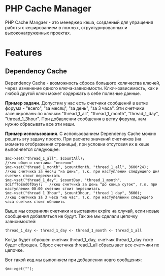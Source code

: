 # PHP Cache Manager

PHP Cache Mangaer - это менеджер кеша, созданный для упращения работы с кешированием в ложных, структурированных и высоконагруженных проектах.

# Features

## Dependency Cache

Dependency Cache - возможность сброса большого количества ключей, через изменение одного ключа-зависимости. Ключ-зависимость, как и любой
другой ключ может содержать в себе полезные данные.

**Пример задачи**. Допустим у нас есть счетчики сообщений в ветке форума - "всего", "за месяц", "за день", "за 3 часа".
Эти счетчики закешированы по ключам "thread_1_all", "thread_1_month", "thread_1_day", "thread_1_3hour".
При добавлении сообщения в ветку форума, нам нужно сбрасывать все эти кеши.

**Пример использования**. С использованием Dependency Cache можно решить эту задачу просто. При расчете значений счетчиков (на моменте отображения страницы),
при условии отсутсвия их в кеше выполняется следующее:

    $mc->set("thread_1_all", $countAll);                                      //кеш общего счетчика "невечно"
    $mc->set("thread_1_month", $countMonth, "thread_1_all", 3600*24);         //кеш счетчика за месяц "на день", т.к. при наступлении следующего дня счетчик стоит пересчитать
    $mc->set("thread_1_day", $countDay, "thread_1_month", $diffToEndOfDay);   //кеш счетчика за день "до конца суток", т.к. при наступлении 00:00 счетчик стоит пересчитать
    $mc->set("thread_1_3hour", $count3hour, "thread_1_day", 3600);            //кеш счетчика за 3 чеса "на час", т.к. при наступелении следующего часа счетчик стоит обновить

Выше мы сохранили счетчики и выставили expire на случай, если новые сообщения добавляться не будут. Так же мы сделали цепочку зависимостей:

    thread_1_day <- thread_1_day <- thread_1_month <- thread_1_all

Когда будет сброшен счетчик thread_1_day, счетчик thread_1_day тоже будет сброшен. Сброс счетчика thread_1_all сбрасывает все счетчики по цепочке.

Вот такой код мы выполняем при добавлении новго сообщения:

    $mc->get("");








